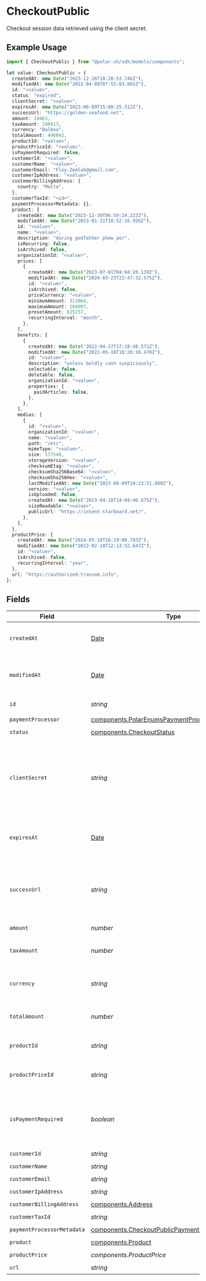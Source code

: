 # CheckoutPublic

Checkout session data retrieved using the client secret.

## Example Usage

```typescript
import { CheckoutPublic } from "@polar-sh/sdk/models/components";

let value: CheckoutPublic = {
  createdAt: new Date("2023-12-26T18:28:53.746Z"),
  modifiedAt: new Date("2022-04-08T07:55:03.665Z"),
  id: "<value>",
  status: "expired",
  clientSecret: "<value>",
  expiresAt: new Date("2023-06-09T15:08:25.512Z"),
  successUrl: "https://golden-seafood.net",
  amount: 19463,
  taxAmount: 190413,
  currency: "Balboa",
  totalAmount: 496042,
  productId: "<value>",
  productPriceId: "<value>",
  isPaymentRequired: false,
  customerId: "<value>",
  customerName: "<value>",
  customerEmail: "Floy.Zemlak@gmail.com",
  customerIpAddress: "<value>",
  customerBillingAddress: {
    country: "Malta",
  },
  customerTaxId: "<id>",
  paymentProcessorMetadata: {},
  product: {
    createdAt: new Date("2023-12-30T06:59:24.222Z"),
    modifiedAt: new Date("2023-01-31T10:52:16.926Z"),
    id: "<value>",
    name: "<value>",
    description: "during godfather phew per",
    isRecurring: false,
    isArchived: false,
    organizationId: "<value>",
    prices: [
      {
        createdAt: new Date("2023-07-01T04:04:20.139Z"),
        modifiedAt: new Date("2024-03-23T22:47:32.575Z"),
        id: "<value>",
        isArchived: false,
        priceCurrency: "<value>",
        minimumAmount: 313064,
        maximumAmount: 104097,
        presetAmount: 825257,
        recurringInterval: "month",
      },
    ],
    benefits: [
      {
        createdAt: new Date("2022-04-27T17:18:40.571Z"),
        modifiedAt: new Date("2022-05-18T18:26:16.470Z"),
        id: "<value>",
        description: "unless boldly cash suspiciously",
        selectable: false,
        deletable: false,
        organizationId: "<value>",
        properties: {
          paidArticles: false,
        },
      },
    ],
    medias: [
      {
        id: "<value>",
        organizationId: "<value>",
        name: "<value>",
        path: "/etc",
        mimeType: "<value>",
        size: 577549,
        storageVersion: "<value>",
        checksumEtag: "<value>",
        checksumSha256Base64: "<value>",
        checksumSha256Hex: "<value>",
        lastModifiedAt: new Date("2023-08-09T10:13:51.600Z"),
        version: "<value>",
        isUploaded: false,
        createdAt: new Date("2023-04-18T14:04:46.675Z"),
        sizeReadable: "<value>",
        publicUrl: "https://intent-starboard.net/",
      },
    ],
  },
  productPrice: {
    createdAt: new Date("2024-05-10T16:19:06.783Z"),
    modifiedAt: new Date("2022-02-18T12:13:52.647Z"),
    id: "<value>",
    isArchived: false,
    recurringInterval: "year",
  },
  url: "https://authorized-transom.info",
};
```

## Fields

| Field                                                                                                                  | Type                                                                                                                   | Required                                                                                                               | Description                                                                                                            |
| ---------------------------------------------------------------------------------------------------------------------- | ---------------------------------------------------------------------------------------------------------------------- | ---------------------------------------------------------------------------------------------------------------------- | ---------------------------------------------------------------------------------------------------------------------- |
| `createdAt`                                                                                                            | [Date](https://developer.mozilla.org/en-US/docs/Web/JavaScript/Reference/Global_Objects/Date)                          | :heavy_check_mark:                                                                                                     | Creation timestamp of the object.                                                                                      |
| `modifiedAt`                                                                                                           | [Date](https://developer.mozilla.org/en-US/docs/Web/JavaScript/Reference/Global_Objects/Date)                          | :heavy_check_mark:                                                                                                     | Last modification timestamp of the object.                                                                             |
| `id`                                                                                                                   | *string*                                                                                                               | :heavy_check_mark:                                                                                                     | The ID of the object.                                                                                                  |
| `paymentProcessor`                                                                                                     | [components.PolarEnumsPaymentProcessor](../../models/components/polarenumspaymentprocessor.md)                         | :heavy_check_mark:                                                                                                     | N/A                                                                                                                    |
| `status`                                                                                                               | [components.CheckoutStatus](../../models/components/checkoutstatus.md)                                                 | :heavy_check_mark:                                                                                                     | N/A                                                                                                                    |
| `clientSecret`                                                                                                         | *string*                                                                                                               | :heavy_check_mark:                                                                                                     | Client secret used to update and complete the checkout session from the client.                                        |
| `expiresAt`                                                                                                            | [Date](https://developer.mozilla.org/en-US/docs/Web/JavaScript/Reference/Global_Objects/Date)                          | :heavy_check_mark:                                                                                                     | Expiration date and time of the checkout session.                                                                      |
| `successUrl`                                                                                                           | *string*                                                                                                               | :heavy_check_mark:                                                                                                     | URL where the customer will be redirected after a successful payment.                                                  |
| `amount`                                                                                                               | *number*                                                                                                               | :heavy_check_mark:                                                                                                     | N/A                                                                                                                    |
| `taxAmount`                                                                                                            | *number*                                                                                                               | :heavy_check_mark:                                                                                                     | Computed tax amount to pay in cents.                                                                                   |
| `currency`                                                                                                             | *string*                                                                                                               | :heavy_check_mark:                                                                                                     | Currency code of the checkout session.                                                                                 |
| `totalAmount`                                                                                                          | *number*                                                                                                               | :heavy_check_mark:                                                                                                     | Total amount to pay in cents.                                                                                          |
| `productId`                                                                                                            | *string*                                                                                                               | :heavy_check_mark:                                                                                                     | ID of the product to checkout.                                                                                         |
| `productPriceId`                                                                                                       | *string*                                                                                                               | :heavy_check_mark:                                                                                                     | ID of the product price to checkout.                                                                                   |
| `isPaymentRequired`                                                                                                    | *boolean*                                                                                                              | :heavy_check_mark:                                                                                                     | Whether the checkout requires payment. Useful to detect free products.                                                 |
| `customerId`                                                                                                           | *string*                                                                                                               | :heavy_check_mark:                                                                                                     | N/A                                                                                                                    |
| `customerName`                                                                                                         | *string*                                                                                                               | :heavy_check_mark:                                                                                                     | N/A                                                                                                                    |
| `customerEmail`                                                                                                        | *string*                                                                                                               | :heavy_check_mark:                                                                                                     | N/A                                                                                                                    |
| `customerIpAddress`                                                                                                    | *string*                                                                                                               | :heavy_check_mark:                                                                                                     | N/A                                                                                                                    |
| `customerBillingAddress`                                                                                               | [components.Address](../../models/components/address.md)                                                               | :heavy_check_mark:                                                                                                     | N/A                                                                                                                    |
| `customerTaxId`                                                                                                        | *string*                                                                                                               | :heavy_check_mark:                                                                                                     | N/A                                                                                                                    |
| `paymentProcessorMetadata`                                                                                             | [components.CheckoutPublicPaymentProcessorMetadata](../../models/components/checkoutpublicpaymentprocessormetadata.md) | :heavy_check_mark:                                                                                                     | N/A                                                                                                                    |
| `product`                                                                                                              | [components.Product](../../models/components/product.md)                                                               | :heavy_check_mark:                                                                                                     | A product.                                                                                                             |
| `productPrice`                                                                                                         | *components.ProductPrice*                                                                                              | :heavy_check_mark:                                                                                                     | N/A                                                                                                                    |
| `url`                                                                                                                  | *string*                                                                                                               | :heavy_check_mark:                                                                                                     | N/A                                                                                                                    |